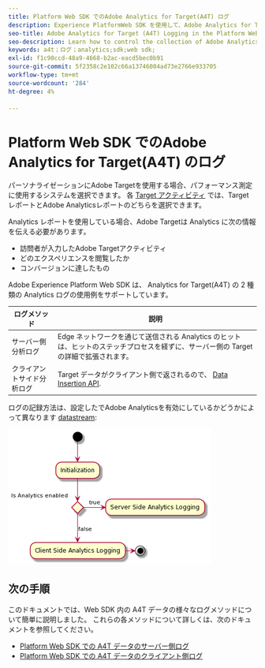 ```yaml
---
title: Platform Web SDK でのAdobe Analytics for Target(A4T) ログ
description: Experience PlatformWeb SDK を使用して、Adobe Analytics for Target(A4T) データのコレクションを制御する方法について説明します。
seo-title: Adobe Analytics for Target (A4T) Logging in the Platform Web SDK
seo-description: Learn how to control the collection of Adobe Analytics for Target (A4T) data using the Experience Platform Web SDK.
keywords: a4t；ログ；analytics;sdk;web sdk;
exl-id: f1c90ccd-48a9-4668-b2ac-eacd5bec0b91
source-git-commit: 5f2358c2e102c66a13746004ad73e2766e933705
workflow-type: tm+mt
source-wordcount: '284'
ht-degree: 4%

---
```


# Platform Web SDK でのAdobe Analytics for Target(A4T) のログ

パーソナライゼーションにAdobe Targetを使用する場合、パフォーマンス測定に使用するシステムを選択できます。 各 [Target アクティビティ](https://experienceleague.adobe.com/docs/target/using/activities/target-activities-guide.html?lang=ja) では、Target レポートとAdobe Analyticsレポートのどちらを選択できます。

Analytics レポートを使用している場合、Adobe Targetは Analytics に次の情報を伝える必要があります。

* 訪問者が入力したAdobe Targetアクティビティ
* どのエクスペリエンスを閲覧したか
* コンバージョンに達したもの

Adobe Experience Platform Web SDK は、 Analytics for Target(A4T) の 2 種類の Analytics ログの使用例をサポートしています。

| ログメソッド | 説明 |
| --- | --- |
| サーバー側分析ログ | Edge ネットワークを通じて送信される Analytics のヒットは、ヒットのステッチプロセスを経ずに、サーバー側の Target の詳細で拡張されます。 |
| クライアントサイド分析ログ | Target データがクライアント側で返されるので、 [Data Insertion API](https://experienceleague.adobe.com/docs/analytics/import/c-data-insertion-api.html). |

ログの記録方法は、設定したでAdobe Analyticsを有効にしているかどうかによって異なります [datastream](../../../../datastreams/overview.md):

![ログメソッドの決定フロー](../assets/analytics-logging.png)

## 次の手順

このドキュメントでは、Web SDK 内の A4T データの様々なログメソッドについて簡単に説明しました。 これらの各メソッドについて詳しくは、次のドキュメントを参照してください。

* [Platform Web SDK での A4T データのサーバー側ログ](./server-side.md)
* [Platform Web SDK での A4T データのクライアント側ログ](./client-side.md)
